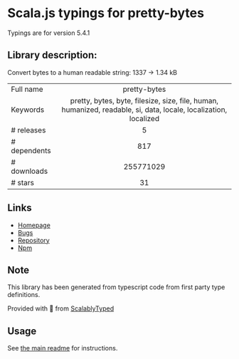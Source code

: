 
# Scala.js typings for pretty-bytes

Typings are for version 5.4.1

## Library description:
Convert bytes to a human readable string: 1337 → 1.34 kB

|                    |                 |
| ------------------ | :-------------: |
| Full name          | pretty-bytes |
| Keywords           | pretty, bytes, byte, filesize, size, file, human, humanized, readable, si, data, locale, localization, localized |
| # releases         | 5 |
| # dependents       | 817 |
| # downloads        | 255771029 |
| # stars            | 31 |

## Links
- [Homepage](https://github.com/sindresorhus/pretty-bytes#readme)
- [Bugs](https://github.com/sindresorhus/pretty-bytes/issues)
- [Repository](https://github.com/sindresorhus/pretty-bytes)
- [Npm](https://www.npmjs.com/package/pretty-bytes)
    


## Note
This library has been generated from typescript code from first party type definitions.

Provided with :purple_heart: from [ScalablyTyped](https://github.com/oyvindberg/ScalablyTyped)

## Usage
See [the main readme](../../readme.md) for instructions.


